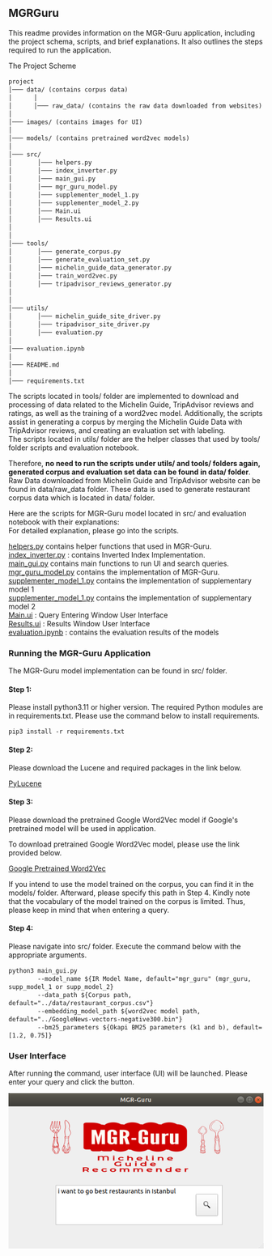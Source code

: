 ## **MGRGuru** 

This readme provides information on the MGR-Guru application, including the project schema, scripts, and brief explanations. It also outlines the steps required to run the application.


The Project Scheme
```
project
│─── data/ (contains corpus data)
│      │
│      │─── raw_data/ (contains the raw data downloaded from websites)
│
│─── images/ (contains images for UI)
│ 
│─── models/ (contains pretrained word2vec models)
│ 
│─── src/
│       │─── helpers.py 
│       │─── index_inverter.py 
│       │─── main_gui.py 
│       │─── mgr_guru_model.py 
│       │─── supplementer_model_1.py 
│       │─── supplementer_model_2.py 
│       │─── Main.ui 
│       │─── Results.ui 
│ 
│ 
│─── tools/
│       │─── generate_corpus.py 
│       │─── generate_evaluation_set.py 
│       │─── michelin_guide_data_generator.py 
│       │─── train_word2vec.py 
│       │─── tripadvisor_reviews_generator.py 
│
│
│─── utils/
│       │─── michelin_guide_site_driver.py 
│       │─── tripadvisor_site_driver.py 
│       │─── evaluation.py 
│
│─── evaluation.ipynb 
│
│─── README.md
│
│─── requirements.txt
```


The scripts located in tools/ folder are implemented to 
download and processing of data related to  the Michelin Guide, TripAdvisor reviews and ratings, 
as well as the training of a word2vec model.
Additionally, the scripts assist in generating a corpus by merging the Michelin 
Guide Data with TripAdvisor reviews, and creating an evaluation set with labeling.\
The scripts located in utils/ folder are the helper classes that used by 
tools/ folder scripts and evaluation notebook.

Therefore, **no need to run the scripts under utils/ and tools/ folders again, generated corpus and 
evaluation set data can be found in data/ folder**.\
Raw Data downloaded from Michelin Guide and TripAdvisor website can be found in data/raw_data folder. These
data is used to generate restaurant corpus data which is located in data/ folder.


Here are the scripts for MGR-Guru model located in src/ and evaluation notebook
with their explanations:\
For detailed explanation, please go into the scripts.

[helpers.py](src/helpers.py) contains helper functions that used in MGR-Guru.\
[index_inverter.py](src/index_inverter.py) : contains Inverted Index Implementation. \
[main_gui.py](src/main_gui.py) contains main functions to run UI and search queries. \
[mgr_guru_model.py](src/mgr_guru_model.py) contains the implementation of MGR-Guru. \
[supplementer_model_1.py](src/supplementer_model_1.py) contains the implementation of supplementary model 1  \
[supplementer_model_1.py](src/supplementer_model_2.py) contains the implementation of supplementary model 2  \
[Main.ui](src/Main.ui) : Query Entering Window User Interface \
[Results.ui](src/Results.ui) : Results Window User Interface \
[evaluation.ipynb](evaluation.ipynb) : contains the evaluation results of the models 


### Running the MGR-Guru Application

The MGR-Guru model implementation can be found in src/ folder.

#### Step 1:
Please install python3.11 or higher version.
The required Python modules are in requirements.txt. Please use the command below to install requirements.
```
pip3 install -r requirements.txt
```

#### Step 2:
Please download the Lucene and required packages in the link below. 

[PyLucene](https://lucene.apache.org/pylucene/)

#### Step 3:
Please download the pretrained Google Word2Vec model if Google's pretrained model will be 
used in application.

To download pretrained Google Word2Vec model, please use the link provided below. 

[Google Pretrained Word2Vec](https://code.google.com/archive/p/word2vec/)

If you intend to use the model trained on the corpus, you can find it in the models/ folder.
Afterward, please specify this path in Step 4. Kindly note that the vocabulary of the model trained 
on the corpus is limited. Thus, please keep in mind that when entering a query.



#### Step 4:
Please navigate into src/ folder. Execute the command below with the appropriate arguments. 
```
python3 main_gui.py 
        --model_name ${IR Model Name, default="mgr_guru" (mgr_guru, supp_model_1 or supp_model_2} 
        --data_path ${Corpus path, default="../data/restaurant_corpus.csv"} 
        --embedding_model_path ${word2vec model path, default="../GoogleNews-vectors-negative300.bin"}
        --bm25_parameters ${Okapi BM25 parameters (k1 and b), default=[1.2, 0.75]}
```

### User Interface
After running the command, user interface (UI) will be launched.
Please enter your query and click the button. 

![Query Entering Window](images/ui_main.png)
